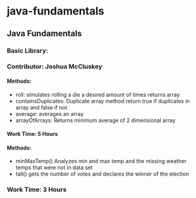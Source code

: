 # java-fundamentals

## Java Fundamentals

### Basic Library:

### Contributor: Joshua McCluskey

#### Methods:

- roll: simulates rolling a die a desired amount of times returns array
- containsDuplicates: Duplicate array method return true if duplicates in array and false if not
- average: averages an array
- arrayOfArrays: Returns minimum average of 2 dimensional array

#### Work Time: 5 Hours

#### Methods:

- minMaxTemp() Analyzes min and max temp and the missing weather temps that were not in data set
- tall() gets the number of votes and declares the winner of the election

### Work Time: 3 Hours